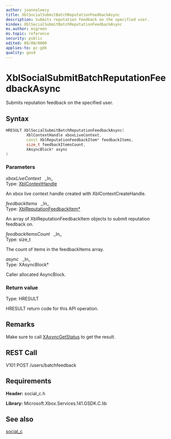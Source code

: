 ```yaml
---
author: joannaleecy
title: XblSocialSubmitBatchReputationFeedbackAsync
description: Submits reputation feedback on the specified user.
kindex: XblSocialSubmitBatchReputationFeedbackAsync
ms.author: migreen
ms.topic: reference
security: public
edited: 00/00/0000
applies-to: pc-gdk
quality: good
---
```


# XblSocialSubmitBatchReputationFeedbackAsync  

Submits reputation feedback on the specified user.  

## Syntax  
  
```cpp
HRESULT XblSocialSubmitBatchReputationFeedbackAsync(  
         XblContextHandle xboxLiveContext,  
         const XblReputationFeedbackItem* feedbackItems,  
         size_t feedbackItemsCount,  
         XAsyncBlock* async  
)  
```  
  
### Parameters  
  
*xboxLiveContext* &nbsp;&nbsp;\_In\_  
Type: [XblContextHandle](../../types_c/handles/xblcontexthandle.md)  
  
An xbox live context handle created with XblContextCreateHandle.  
  
*feedbackItems* &nbsp;&nbsp;\_In\_  
Type: [XblReputationFeedbackItem*](../structs/xblreputationfeedbackitem.md)  
  
An array of XblReputationFeedbackItem objects to submit reputation feedback on.  
  
*feedbackItemsCount* &nbsp;&nbsp;\_In\_  
Type: size_t  
  
The count of items in the feedbackItems array.  
  
*async* &nbsp;&nbsp;\_In\_  
Type: XAsyncBlock*  
  
Caller allocated AsyncBlock.  
  
  
### Return value  
Type: HRESULT
  
HRESULT return code for this API operation.
  
## Remarks  
  
Make sure to call [XAsyncGetStatus](../../../../system/xasync/functions/xasyncgetstatus.md) to get the result.
  
## REST Call  
  
V101 POST /users/batchfeedback
  
## Requirements  
  
**Header:** social_c.h
  
**Library:** Microsoft.Xbox.Services.141.GSDK.C.lib
  
## See also  
[social_c](../social_c_members.md)  
  
  
